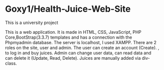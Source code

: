 # Goxy1/Health-Juice-Web-Site
 This is a university project

This is a web application. It is made in HTML, CSS, JavaScript, PHP Core,BootStrap(3.3.7) templates and has a connection with the Phpmyadmin database. The server is localhost, I used XAMPP. There are 2 roles on the site, user and admin. The user can create an account (Create). , to log in and buy juices. Admin can change user data, can read data and can delete it (Update, Read, Delete). Juices are manually added via div-class.
